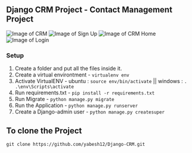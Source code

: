 ## Django CRM Project - Contact Management Project 

![Image of CRM](/Django-CRM/static/img/sHome.jpg)
![Image of Sign Up](/Django-CRM/static/img/Signup.jpg)
![Image of CRM Home](/Django-CRM/static/img/django-crm-home.jpg)
![Image of Login](/Django-CRM/static/img/login.jpg)

### Setup
1. Create a folder and put all the files inside it.
2. Create a virtual environtment - `virtualenv env`
3. Activate VirtualENV - ubuntu : `source env/bin/activate` || windows : `. .\env\Scripts\activate`
4. Run requirements.txt - `pip install -r requirements.txt`
5. Run Migrate - `python manage.py migrate`
6. Run the Application - `python manage.py runserver`
7. Create a Django-admin user - `python manage.py createsuper`

## To clone the Project
`git clone https://github.com/yabesh12/Django-CRM.git`